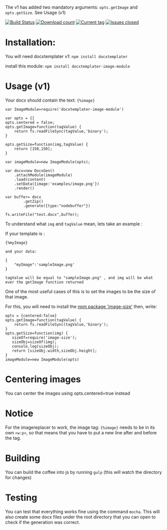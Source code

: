 The v1 has added two mandatory arguments: `opts.getImage` and `opts.getSize`. See Usage (v1)

[![Build Status](https://travis-ci.org/open-xml-templating/docxtemplater-image-module.svg?branch=master&style=flat)](https://travis-ci.org/open-xml-templating/docxtemplater-image-module)
[![Download count](http://img.shields.io/npm/dm/docxtemplater-image-module.svg?style=flat)](https://www.npmjs.org/package/docxtemplater-image-module)
[![Current tag](http://img.shields.io/npm/v/docxtemplater-image-module.svg?style=flat)](https://www.npmjs.org/package/docxtemplater-image-module)
[![Issues closed](http://issuestats.com/github/open-xml-templating/docxtemplater-image-module/badge/issue?style=flat)](http://issuestats.com/github/open-xml-templating/docxtemplater-image-module)

# Installation:

You will need docxtemplater v1: `npm install docxtemplater`

install this module: `npm install docxtemplater-image-module`

# Usage (v1)

Your docx should contain the text: `{%image}`

    var ImageModule=require('docxtemplater-image-module')

    var opts = {}
    opts.centered = false;
    opts.getImage=function(tagValue) {
        return fs.readFileSync(tagValue,'binary');
    }

    opts.getSize=function(img,tagValue) {
        return [150,150];
    }

    var imageModule=new ImageModule(opts);

    var docx=new DocxGen()
        .attachModule(imageModule)
        .load(content)
        .setData({image:'examples/image.png'})
        .render()

    var buffer= docx
            .getZip()
            .generate({type:"nodebuffer"})

    fs.writeFile("test.docx",buffer);


To understand what `img` and `tagValue` mean, lets take an example :

If your template is :

    {%myImage}

    and your data:

    {
        "myImage":'sampleImage.png'
    }

    tagValue will be equal to "sampleImage.png" , and img will be what ever the getImage function returned

One of the most useful cases of this is to set the images to be the size of that image.

For this, you will need to install the [npm package 'image-size'](https://www.npmjs.com/package/image-size)
then, write:

    opts = {centered:false}
    opts.getImage=function(tagValue) {
        return fs.readFileSync(tagValue,'binary');
    }
    opts.getSize=function(img) {
       sizeOf=require('image-size');
       sizeObj=sizeOf(img);
       console.log(sizeObj);
       return [sizeObj.width,sizeObj.height];
    }
    imageModule=new ImageModule(opts)

# Centering images

 You can center the images using opts.centered=true instead

# Notice

 For the imagereplacer to work, the image tag: `{%image}` needs to be in its own `<w:p>`, so that means that you have to put a new line after and before the tag.

# Building

 You can build the coffee into js by running `gulp` (this will watch the directory for changes)

# Testing

You can test that everything works fine using the command `mocha`. This will also create some docx files under the root directory that you can open to check if the generation was correct.
